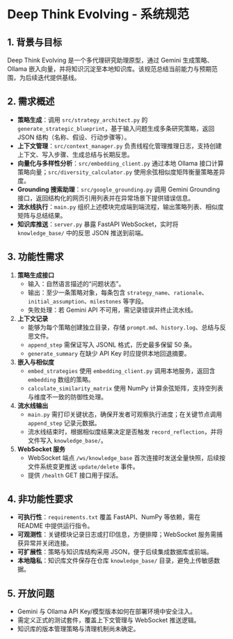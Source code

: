 # Deep Think Evolving - 系统规范

## 1. 背景与目标
Deep Think Evolving 是一个多代理研究助理原型，通过 Gemini 生成策略、Ollama 嵌入向量，并将知识沉淀至本地知识库。该规范总结当前能力与预期范围，为后续迭代提供基线。

## 2. 需求概述
- **策略生成**：调用 `src/strategy_architect.py` 的 `generate_strategic_blueprint`，基于输入问题生成多条研究策略，返回 JSON 结构（名称、假设、行动步骤等）。
- **上下文管理**：`src/context_manager.py` 负责线程化管理推理日志，支持创建上下文、写入步骤、生成总结与长期反思。
- **向量化与多样性分析**：`src/embedding_client.py` 通过本地 Ollama 接口计算策略向量；`src/diversity_calculator.py` 使用余弦相似度矩阵衡量策略差异度。
- **Grounding 搜索助理**：`src/google_grounding.py` 调用 Gemini Grounding 接口，返回结构化的网页引用列表并在异常场景下提供错误信息。
- **流水线执行**：`main.py` 组织上述模块完成端到端流程，输出策略列表、相似度矩阵与总结结果。
- **知识库推送**：`server.py` 暴露 FastAPI WebSocket，实时将 `knowledge_base/` 中的反思 JSON 推送到前端。

## 3. 功能性需求
1. **策略生成接口**
   - 输入：自然语言描述的“问题状态”。
   - 输出：至少一条策略对象，每条包含 `strategy_name`、`rationale`、`initial_assumption`、`milestones` 等字段。
   - 失败处理：若 Gemini API 不可用，需记录错误并终止流水线。
2. **上下文记录**
   - 能够为每个策略创建独立目录，存储 `prompt.md`、`history.log`、总结与反思文件。
   - `append_step` 需保证写入 JSONL 格式，历史最多保留 50 条。
   - `generate_summary` 在缺少 API Key 时应提供本地回退摘要。
3. **嵌入与相似度**
   - `embed_strategies` 使用 `embedding_client.py` 调用本地服务，返回含 `embedding` 数组的策略。
   - `calculate_similarity_matrix` 使用 NumPy 计算余弦矩阵，支持空列表与维度不一致的防御性处理。
4. **流水线输出**
   - `main.py` 需打印关键状态，确保开发者可观察执行进度；在关键节点调用 `append_step` 记录元数据。
   - 流水线结束时，根据相似度结果决定是否触发 `record_reflection`，并将文件写入 `knowledge_base/`。
5. **WebSocket 服务**
   - WebSocket 端点 `/ws/knowledge_base` 首次连接时发送全量快照，后续按文件系统变更推送 `update/delete` 事件。
   - 提供 `/health` GET 接口用于探活。

## 4. 非功能性要求
- **可执行性**：`requirements.txt` 覆盖 FastAPI、NumPy 等依赖，需在 README 中提供运行指令。
- **可观测性**：关键模块记录日志或打印信息，方便排障；WebSocket 服务需捕获异常并关闭连接。
- **可扩展性**：策略与知识库结构采用 JSON，便于后续集成数据库或前端。
- **本地隐私**：知识库文件保存在仓库 `knowledge_base/` 目录，避免上传敏感数据。

## 5. 开放问题
- Gemini 与 Ollama API Key/模型版本如何在部署环境中安全注入。
- 需定义正式的测试套件，覆盖上下文管理与 WebSocket 推送逻辑。
- 知识库的版本管理策略与清理机制尚未确定。
